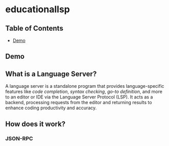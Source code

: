 # educationallsp

## Table of Contents
- [Demo](##demo)

## Demo

## What is a Language Server?
A language server is a standalone program that provides language-specific features like *code completion*, *syntax checking*, *go-to definition*, and more to an editor or IDE via the Language Server Protocol (LSP). It acts as a backend, processing requests from the editor and returning results to enhance coding productivity and accuracy.

## How does it work?

### JSON-RPC

